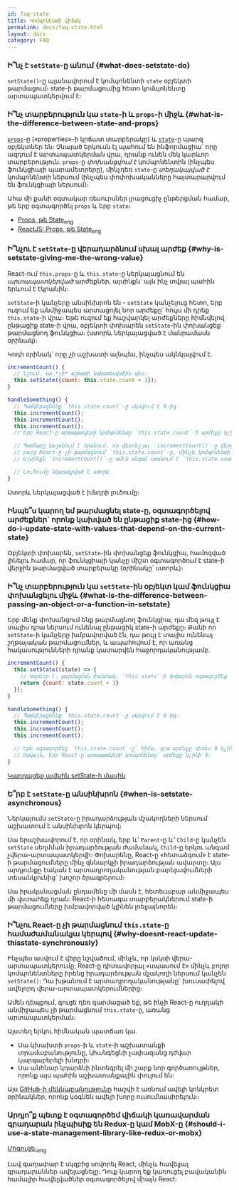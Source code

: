 ```yaml
---
id: faq-state
title: Կոմպոնենտի վիճակ
permalink: docs/faq-state.html
layout: docs
category: FAQ
---
```


### Ի՞նչ է `setState`-ը անում {#what-does-setstate-do}

`setState()`-ը պլանավորում է կոմպոնենտի `state` օբյեկտի թարմացում։ state-ի թարմացումից հետո կոմպոնենտը արտապատկերվում է։

### Ի՞նչ տարբերություն կա `state`-ի և `props`-ի միջև {#what-is-the-difference-between-state-and-props}

[`props`](/docs/components-and-props.html)-ը («properties»-ի կրճատ տարբերակը) և [`state`](/docs/state-and-lifecycle.html)-ը պարզ օբյեկտներ են։ Չնայած երկուսն էլ պահում են ինֆորմացիա\` որը ազդում է արտապատկերման վրա, դրանք ունեն մեկ կարևոր տարբերություն. `props`-ը *փոխանցվում է* կոմպոնենտին (ինչպես ֆունկցիայի պարամետրերը),  մինչդեռ `state`-ը *տեղակայված է* կոմպոնենտի ներսում (ինչպես փոփոխականները հայտարարվում են ֆունկցիայի ներսում)։

Ահա մի քանի օգտակար ռեսուրսներ լրացուցիչ ընթերցման համար, թե երբ օգտագործել `props` և երբ `state`։
* [Props, թե State](https://github.com/uberVU/react-guide/blob/master/props-vs-state.md)<sub>eng</sub>
* [ReactJS: Props, թե State](https://lucybain.com/blog/2016/react-state-vs-pros/)<sub>eng</sub>

### Ի՞նչու է `setState`-ը վերադարձնում սխալ արժեք {#why-is-setstate-giving-me-the-wrong-value}

React-ում `this.props`-ը և `this.state`-ը ներկայացնում են *արտապատկերված* արժեքներ, այսինքն\` այն ինչ տվյալ պահին երևում է էկրանին։

`setState`-ի կանչերը անսինխրոն են - `setState` կանչելուց հետո, երբ ուզում եք անմիջապես արտացոլել նոր արժեքը\` հույս մի դրեք `this.state`-ի վրա։ Եթե ուզում եք հաշվարկել արժեքները հիմնվելով ընթացիք state-ի վրա, օբյեկտի փոխարեն `setState`-ին փոխանցեք թարմացնող ֆունկցիա։ (ստորև ներկայացված է մանրամասն օրինակ)։

Կոդի օրինակ\` որը *չի* աշխատի այնպես, ինչպես ակնկալվում է.

```jsx
incrementCount() {
  // Նշում. սա *չի* աշխատի նախատեսվածին պես։
  this.setState({count: this.state.count + 1});
}

handleSomething() {
  // Պատկերացնենք `this.state.count`-ը սկսվում է 0-ից։
  this.incrementCount();
  this.incrementCount();
  this.incrementCount();
  // Երբ React-ը արտապատկերի կոմպոնենտը `this.state.count`-ի արժեքը կլինի 1, չնայած ակնկալում ենք 3:

  // Պատճառը կայանում է նրանում, որ վերոնշյալ `incrementCount()`-ը վերցնում է `this.state.count`-ը,
  // բայց React-ը չի թարմացնում `this.state.count`-ը, մինչև կոմպոնենտի արտապատկերումը։
  // Այսինքն `incrementCount()`-ը ամեն անգամ ստանում է `this.state.count`-ի արժեքը` որպես 0, և դարձնում 1: 

  // Լուծումը նկարագրված է ստորև
}
```

Ստորև ներկայացված է խնդրի լուծումը։

### Ինպե՞ս կարող եմ թարմացնել state-ը, օգտագործելով արժեքներ\` որոնք կախված են ընթացիք state-ից {#how-do-i-update-state-with-values-that-depend-on-the-current-state}

Օբյեկտի փոխարեն, `setState`-ին փոխանցեք ֆունկցիա, համոզված լինելու համար, որ ֆունկցիայի կանչը միշտ օգտագործում է state-ի վերջին թարմացված տարբերակը (օրինակը\` ստորև)։ 

### Ի՞նչ տարբերություն կա `setState`-ին օբյեկտ կամ ֆունկցիա փոխանցելու միջև {#what-is-the-difference-between-passing-an-object-or-a-function-in-setstate}

Երբ մենք փոխանցում ենք թարմացնող ֆունկցիա, դա մեզ թույլ է տալիս դրա ներսում ունենալ ընթացիկ state-ի արժեքը։ Քանի որ `setState`-ի կանչերը խմբավորված էն, դա թույլ է տալիս ունենալ շղթայական թարմացումներ, և ապահովում է, որ առանց հակասությունների դրանք կատարվեն հաջորդականությամբ.

```jsx
incrementCount() {
  this.setState((state) => {
    // Կարևոր է. թարմացման ժամանակ, `this.state`-ի փոխարեն օգտագործեք `state`։
    return {count: state.count + 1}
  });
}

handleSomething() {
  // Պատկերացնենք `this.state.count`-ը սկսվում է 0-ից։
  this.incrementCount();
  this.incrementCount();
  this.incrementCount();

  // Եթե օգտագործեք `this.state.count`-ը` հիմա, դրա արժեքը դեռևս 0 կլինի։
  // Սակայն, երբ React-ը արտապատկերի կոմպոնենտը` արժեքը կլինի 3:
}
```

[Կարդացեք ավելին setState-ի մասին](/docs/react-component.html#setstate)

### Ե՞րբ է `setState`-ը անսինխրոն {#when-is-setstate-asynchronous}

Ներկայումս `setState`-ը իրադարձության մշակողների ներսում աշխատում է անսինխրոն կերպով։

Սա երաշխավորում է, որ օրինակ, երբ և’ `Parent`-ը և’ `Child`-ը կանչեն `setState` սեղմման իրադարձության ժամանակ, `Child`-ը երկու անգամ չվերա-արտապատկերվի։ Փոխարենը, React-ը «հետաձգում» է state-ի թարմացումները մինչ զննարկչի իրադարձության ավարտը։ Այս արդյունքը էական է արտադրողականության բարելավումների տեսանկյունից\` խոշոր ծրագրերում։

Սա իրականացման ընդամենը մի մասն է, հետեւաբար անմիջապես մի վստահեք դրան: React-ի հետագա տարբերակներում state-ի թարմացումները խմբավորված կլինեն լռելյայնորեն։

### Ի՞նչու React-ը չի թարմացնում `this.state`-ը համաժամանակյա կերպով {#why-doesnt-react-update-thisstate-synchronously}

Ինչպես ասվում է վերը նշվածում, մինչև, որ կսկսի վերա-արտապատկերումը, React-ը դիտավորյալ «սպասում է» մինչև բոլոր կոմպոնենտները իրենց իրադարձության մշակողի ներսում կանչեն `setState()`։ Դա խթանում է արտադրողականությանը\` խուսափելով ավելորդ վերա-արտապատկերումներից։

Ամեն դեպքում, գուցե դեռ զարմացած եք, թե ինչի React-ը ուղղակի անմիջապես չի թարմացնում `this.state`-ը, առանց արտապատկերման։

Այստեղ երկու հիմնական պատճառ կա.

* Սա կխախտի `props`-ի և `state`-ի աշխատանքի տրամաբանությունը, կհանգեցնի չափազանց դժվար կարգաբերելի խնդրի։
* Սա անհնար կդարձնի ինտեգրել մի շարք նոր գործառույթներ, որոնք այս պահին աշխատանքային փուլում են։ 

Այս [GitHub-ի մեկնաբանությունը](https://github.com/facebook/react/issues/11527#issuecomment-360199710) հաշվի է առնում ավելի կոնկրետ օրինակներ, որոնք կօգնեն ավելի խորը ուսումնասիրելուն։։

### Արդյո՞ք պետք է օգտագործեմ վիճակի կառավարման գրադարան ինչպիսիք են Redux-ը կամ MobX-ը {#should-i-use-a-state-management-library-like-redux-or-mobx}

[Միգուցե։](https://redux.js.org/faq/general#when-should-i-use-redux)<sub>eng</sub>

Լավ գաղափար է սկզբից սովորել React, մինչև հավելյալ գրադարաններ ավելացնելը։ Դուք կարող եք կառուցել բավականին համալիր հավելվածներ օգտագործելով միայն React։

